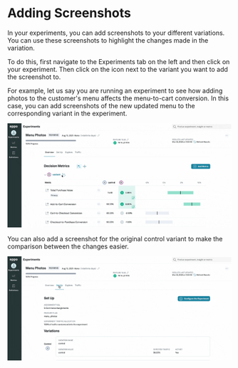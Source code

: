# Adding Screenshots
In your experiments, you can add screenshots to your different variations. You can use these screenshots to highlight the changes made in the variation.

To do this, first navigate to the Experiments tab on the left and then click on your experiment. Then click on the icon next to the variant you want to add the screenshot to.

For example, let us say you are running an experiment to see how adding photos to the customer's menu affects the menu-to-cart conversion. In this case, you can add screenshots of the new updated menu to the corresponding variant in the experiment.

![Add screenshot](../../static/img/measuring-experiments/add-screenshot.gif)



You can also add a screenshot for the original control variant to make the comparison between the changes easier.

![Add control screenshot](../../static/img/measuring-experiments/add-control-screenshot.gif)